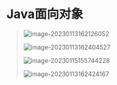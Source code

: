 # Java面向对象

> ![image-20230113162126052](E:\Typora\Image\image-20230113162126052.png)
>
> ![image-20230113162404527](E:\Typora\Image\image-20230113162404527.png)
>
> ![image-20230115155744228](E:\Typora\Image\image-20230115155744228.png)
>
> ![image-20230113162424167](E:\Typora\Image\image-20230113162424167.png)